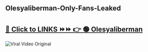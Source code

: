
 ## Olesyaliberman-Only-Fans-Leaked

# <h2><a href="https://clipsfans.com/Olesyaliberman&ref=git">🔗 Click to LINKS ⏩⏩ 👉 🟢 Olesyaliberman </a></h2>

<a href="https://clipsfans.com/Olesyaliberman&ref=git" rel="nofollow" data-target="animated-image.originalLink"><img src="https://i.ibb.co.com/xMMVF88/686577567.gif" alt="Viral Video Original" style="max-width: 100%; display: inline-block;" data-target="animated-image.originalImage"></a>
